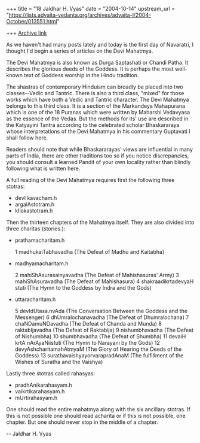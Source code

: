 +++
title = "18 Jaldhar H. Vyas"
date = "2004-10-14"
upstream_url = "https://lists.advaita-vedanta.org/archives/advaita-l/2004-October/013551.html"

+++
[Archive link](https://lists.advaita-vedanta.org/archives/advaita-l/2004-October/013551.html)

As we haven't had many posts lately and today is the first day of
Navaratri, I thought I'd begin a series of articles on the Devi Mahatmya.

The Devi Mahatmya is also known as Durga Saptashati or Chandi Patha.  It
describes the glorious deeds of the
Goddess.  It is perhaps the most well-known text of Goddess worship in the
Hindu tradition.

The shastras of contemporary Hinduism can broadly be placed into two
classes--Vedic and Tantric.  There is also a third class, "mixed" for
those works which have both a Vedic and Tantric character.  The Devi
Mahatmya belongs to this third class.  It is a section of the Markandeya
Mahapurana which is one of the 18 Puranas which were written by Maharshi
Vedavyasa as the essence of the Vedas.  But the methods for its' use are
described in the Katyayini Tantra according to the celebrated scholar
Bhaskararaya whose interpretations of the Devi Mahatmya in his commentary
Guptavati I shall follow here.

Readers should note that while Bhaskararayas' views are influential in
many parts of India, there are other traditions too so if you notice
discrepancies, you should consult a learned Pandit of your own locality
rather than blindly following what is written here.

A full reading of the Devi Mahatmya requires first the following three
stotras:

* devI kavacham.h
* argalAstotram.h
* kIlakastotram.h

Then the thirteen chapters of the Mahatmya itself.  They are also divided
into three charitas (stories.):

* prathamacharitam.h

  1 madhukaiTabhavadha (The Defeat of Madhu and Kaitabha)

* madhyamacharitam.h

  2 mahiShAsurasainyavadha (The Defeat of Mahishasuras' Army)
  3 mahiShAsuravadha (The Defeat of Mahishasura)
  4 shakraadikrtadevyaH stuti (The Hymn to the Goddess by Indra and the Gods)

* uttaracharitam.h

  5 devIdUtasa.nvAda (The Conversation Between the Goddess and the Messenger)
  6 dhUmralochanavadha (The Defeat of Dhumralochana)
  7 chaNDamuNDavadha (The Defeat of Chanda and Munda)
  8 raktabIjavadha (The Defeat of Raktabija)
  9 nishumbhavadha (The Defeat of Nishumbha)
  10 shumbhavadha (The Defeat of Shumbha)
  11 devaiH krtA nArAyaNiistuti (The Hymn to Narayani by the Gods)
  12 devyAshcharitamahAtmyaM (The Glory of Hearing the Deeds of the Goddess)
  13 surathavaishyayorvarapradAnaM (The fulfillment of the Wishes of Suratha
     and the Vaishya)

Lastly three stotras called rahasyas:
* pradhAnikarahasyam.h
* vaikrtikarahasyam.h
* mUrtirahasyam.h

One should read the entire mahatmya along with the six ancillary stotras.
If this is not possible one should read acharita or if this is not
possible, one chapter.  But one should never stop in the middle of a
chapter.

-- 
Jaldhar H. Vyas <jaldhar at braincells.com>

